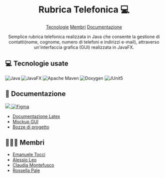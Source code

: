 <h1 align="center" style="font-weight: bold;">Rubrica Telefonica 💻</h1>

<p align="center">
  <a href="#tech">Tecnologie</a>
  <a href="#collab">Membri</a>
  <a href="#docs">Documentazione</a>
</p>

<p align="center">Semplice rubrica telefonica realizzata in Java che consente la gestione di contatti(nome, cognome, numero di telefoni e indirizzi e-mail), attraverso un'interfaccia grafica (GUI) realizzata in JavaFX.</p>

<h2 id="tech">💻 Tecnologie usate</h2>

![Java](https://img.shields.io/badge/java-%23ED8B00.svg?style=for-the-badge&logo=openjdk&logoColor=white)
![JavaFX](https://img.shields.io/badge/javafx-%23FF0000.svg?style=for-the-badge&logo=javafx&logoColor=white)
![Apache Maven](https://img.shields.io/badge/Apache%20Maven-C71A36?style=for-the-badge&logo=Apache%20Maven&logoColor=white)
![Doxygen](https://img.shields.io/badge/doxygen-2C4AA8?style=for-the-badge&logo=doxygen&logoColor=white)
![JUnit5](https://img.shields.io/badge/JUnit5-f5f5f5?style=for-the-badge&logo=junit5&logoColor=dc524a)

<h2 id="docs">📕 Documentazione</h2>
<a href="https://docs.google.com/document/d/1jKyEV_gxnbgjILj21dkqXaTgSgP6dwEA0LxO7k3-BeE/edit?usp=sharing" target="_blank">
  <img src="https://img.shields.io/badge/googledocs-%230018A8.svg?style=for-the-badge&logo=googledocs&logoColor=white">
</a>

<a href="https://www.figma.com/design/yRfKYzcJxZzwm7U6lgOw9i/Rubrica-Telefonica?node-id=5-8&t=NYnUuBUaWFlwxWm4-1" target="_blank">
    <img src="https://img.shields.io/badge/figma-%23F24E1E.svg?style=for-the-badge&logo=figma&logoColor=white" alt="Figma">
</a>

- [Documentazione Latex](docs/Documentazione.pdf) 
- [Mockup GUI](https://www.figma.com/design/yRfKYzcJxZzwm7U6lgOw9i/Rubrica-Telefonica?node-id=5-8&t=NYnUuBUaWFlwxWm4-1)
- [Bozze di progetto](https://docs.google.com/document/d/1jKyEV_gxnbgjILj21dkqXaTgSgP6dwEA0LxO7k3-BeE/edit?usp=sharing)

<h2 id="collab">🧑‍🤝‍🧑 Membri</h2>

- [Emanuele Tocci](https://github.com/emanueletocci)
- [Alessio Leo](https://github.com/Al3Leo)
- [Claudia Montefusco](https://github.com/ClaudiaMontefusco3)
- [Rossella Pale](https://github.com/rossellapale)

